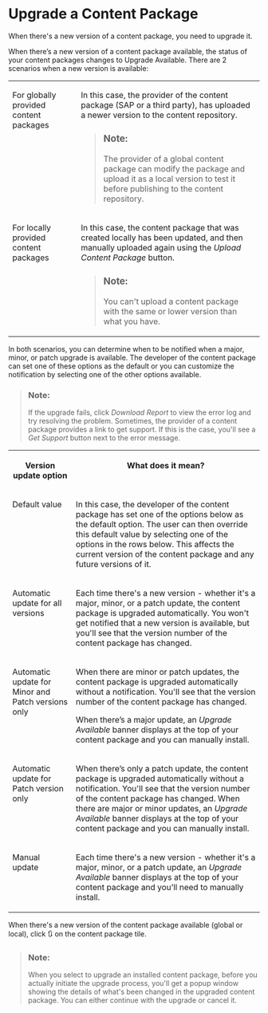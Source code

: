 <!-- loioe736d637660b40bfbdb17fc35344b733 -->

<link rel="stylesheet" type="text/css" href="css/sap-icons.css"/>

# Upgrade a Content Package

When there's a new version of a content package, you need to upgrade it.

When there’s a new version of a content package available, the status of your content packages changes to Upgrade Available. There are 2 scenarios when a new version is available:


<table>
<tr>
<td valign="top">

For globally provided content packages



</td>
<td valign="top">

In this case, the provider of the content package \(SAP or a third party\), has uploaded a newer version to the content repository.

> ### Note:  
> The provider of a global content package can modify the package and upload it as a local version to test it before publishing to the content repository.



</td>
</tr>
<tr>
<td valign="top">

For locally provided content packages



</td>
<td valign="top">

In this case, the content package that was created locally has been updated, and then manually uploaded again using the *Upload Content Package* button.

> ### Note:  
> You can't upload a content package with the same or lower version than what you have.



</td>
</tr>
</table>

In both scenarios, you can determine when to be notified when a major, minor, or patch upgrade is available. The developer of the content package can set one of these options as the default or you can customize the notification by selecting one of the other options available.

> ### Note:  
> If the upgrade fails, click *Download Report* to view the error log and try resolving the problem. Sometimes, the provider of a content package provides a link to get support. If this is the case, you'll see a *Get Support* button next to the error message.


<table>
<tr>
<th valign="top">

Version update option



</th>
<th valign="top">

What does it mean?



</th>
</tr>
<tr>
<td valign="top">

Default value



</td>
<td valign="top">

In this case, the developer of the content package has set one of the options below as the default option. The user can then override this default value by selecting one of the options in the rows below. This affects the current version of the content package and any future versions of it.



</td>
</tr>
<tr>
<td valign="top">

Automatic update for all versions



</td>
<td valign="top">

Each time there's a new version - whether it's a major, minor, or a patch update, the content package is upgraded automatically. You won't get notified that a new version is available, but you'll see that the version number of the content package has changed.



</td>
</tr>
<tr>
<td valign="top">

Automatic update for Minor and Patch versions only



</td>
<td valign="top">

When there are minor or patch updates, the content package is upgraded automatically without a notification. You'll see that the version number of the content package has changed.

When there’s a major update, an *Upgrade Available* banner displays at the top of your content package and you can manually install.



</td>
</tr>
<tr>
<td valign="top">

Automatic update for Patch version only



</td>
<td valign="top">

When there’s only a patch update, the content package is upgraded automatically without a notification. You'll see that the version number of the content package has changed. When there are major or minor updates, an *Upgrade Available* banner displays at the top of your content package and you can manually install.



</td>
</tr>
<tr>
<td valign="top">

Manual update



</td>
<td valign="top">

Each time there's a new version - whether it's a major, minor, or a patch update, an *Upgrade Available* banner displays at the top of your content package and you’ll need to manually install.



</td>
</tr>
</table>

When there's a new version of the content package available \(global or local\), click :arrows_clockwise: on the content package tile.

> ### Note:  
> When you select to upgrade an installed content package, before you actually initiate the upgrade process, you'll get a popup window showing the details of what's been changed in the upgraded content package. You can either continue with the upgrade or cancel it.

